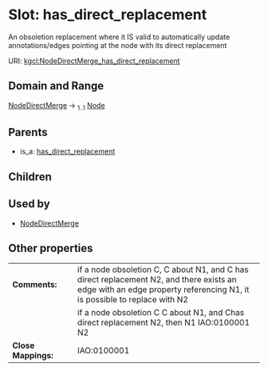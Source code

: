 
# Slot: has_direct_replacement


An obsoletion replacement where it IS valid to automatically update annotations/edges pointing at the node with its direct replacement

URI: [kgcl:NodeDirectMerge_has_direct_replacement](http://w3id.org/kgcl/NodeDirectMerge_has_direct_replacement)


## Domain and Range

[NodeDirectMerge](NodeDirectMerge.md) &#8594;  <sub>1..1</sub> [Node](Node.md)

## Parents

 *  is_a: [has_direct_replacement](has_direct_replacement.md)

## Children


## Used by

 * [NodeDirectMerge](NodeDirectMerge.md)

## Other properties

|  |  |  |
| --- | --- | --- |
| **Comments:** | | if a node obsoletion C, C about N1, and C has direct replacement N2, and there exists an edge with an edge property referencing N1, it is possible to replace with N2 |
|  | | if a node obsoletion C C about N1, and Chas direct replacement N2, then N1 IAO:0100001 N2 |
| **Close Mappings:** | | IAO:0100001 |

